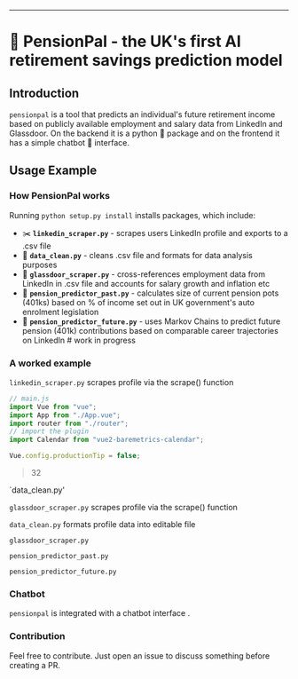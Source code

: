 ----
# 🔮 PensionPal - the UK's first AI retirement savings prediction model

## Introduction

`pensionpal` is a tool that predicts an individual's future retirement income based on publicly available employment and salary data from LinkedIn and Glassdoor. On the backend it is a python 🐍 package and on the frontend it has a simple chatbot 🤖 interface.

## Usage Example

### How PensionPal works

Running `python setup.py install` installs packages, which include:
- ✂️ **`linkedin_scraper.py`** - scrapes users LinkedIn profile and exports to a .csv file
- 🧼 **`data_clean.py`** - cleans .csv file and formats for data analysis purposes
- 🤑 **`glassdoor_scraper.py`** - cross-references employment data from LinkedIn in .csv file and accounts for salary growth and inflation etc
- 🧮 **`pension_predictor_past.py`** - calculates size of current pension pots (401ks) based on % of income set out in UK government's auto enrolment legislation
- 🔮 **`pension_predictor_future.py`** - uses Markov Chains to predict future pension (401k) contributions based on comparable career trajectories on LinkedIn  # work in progress

### A worked example

`linkedin_scraper.py` scrapes profile via the scrape() function

```js
// main.js
import Vue from "vue";
import App from "./App.vue";
import router from "./router";
// import the plugin
import Calendar from "vue2-baremetrics-calendar";

Vue.config.productionTip = false;
```

> 32

`data_clean.py'

`glassdoor_scraper.py` scrapes profile via the scrape() function

`data_clean.py` formats profile data into editable file

`glassdoor_scraper.py`

`pension_predictor_past.py`

`pension_predictor_future.py`



### Chatbot

`pensionpal` is integrated with a chatbot interface .


### Contribution

Feel free to contribute. Just open an issue to discuss something before creating a PR.
